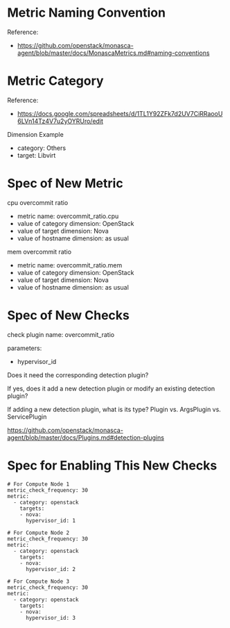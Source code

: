 # Metric Naming Convention

Reference:

* https://github.com/openstack/monasca-agent/blob/master/docs/MonascaMetrics.md#naming-conventions

# Metric Category

Reference:

* https://docs.google.com/spreadsheets/d/1TL1Y92ZFk7d2UV7CiRRaooU6LVn14Tz4V7u2yOYRUro/edit

Dimension Example

* category: Others
* target: Libvirt

# Spec of New Metric

cpu overcommit ratio

* metric name: overcommit_ratio.cpu
* value of category dimension: OpenStack
* value of target dimension: Nova
* value of hostname dimension: as usual

mem overcommit ratio

* metric name: overcommit_ratio.mem
* value of category dimension: OpenStack
* value of target dimension: Nova
* value of hostname dimension: as usual

# Spec of New Checks

check plugin name: overcommit_ratio

parameters:

* hypervisor_id

Does it need the corresponding detection plugin?

If yes, does it add a new detection plugin or modify an existing detection plugin? 

If adding a new detection plugin, what is its type? Plugin vs. ArgsPlugin vs. ServicePlugin

https://github.com/openstack/monasca-agent/blob/master/docs/Plugins.md#detection-plugins

# Spec for Enabling This New Checks

```
# For Compute Node 1
metric_check_frequency: 30
metric:
  - category: openstack
    targets:
    - nova:
      hypervisor_id: 1

# For Compute Node 2
metric_check_frequency: 30
metric:
  - category: openstack
    targets:
    - nova:
      hypervisor_id: 2

# For Compute Node 3
metric_check_frequency: 30
metric:
  - category: openstack
    targets:
    - nova:
      hypervisor_id: 3
```
